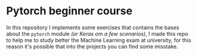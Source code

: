# Pytorch beginner course

In this repository I implements some exercises that contains the bases about the `pytorch` module *(or Keras om a few scenarios)*, I made this repo to help me to study better the Machine Learning exam at university, for this reason it's possible that into the projects you can find some misstake.
